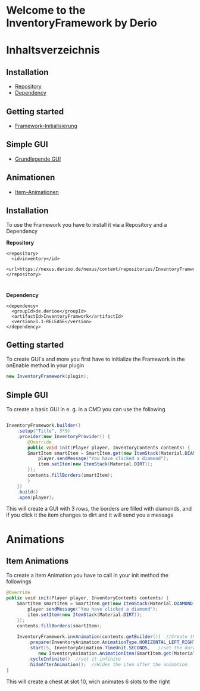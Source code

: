 
# Welcome to the InventoryFramework by Derio


# Inhaltsverzeichnis

## Installation
- [Repository](#repository)
- [Dependency](#dependency)

## Getting started
- [Framework-Initialisierung](#framework-initialisierung)

## Simple GUI
- [Grundlegende GUI](#grundlegende-gui)

## Animationen
- [Item-Animationen](#item-animationen)


## Installation
	
To use the Framework you have to install it via a Repository and a Dependency

**Repository**
  ```
  <repository>
    <id>inventory</id>
    <url>https://nexus.derioo.de/nexus/content/repositories/InventoryFramwork</url>
  </repository>
```
#
**Dependency**

```
<dependency>
  <groupId>de.derioo</groupId>
  <artifactId>InventoryFramwork</artifactId>
  <version>1.1-RELEASE</version>
</dependency>

```

## Getting started

To create GUI´s and more you first have to initialize the Framework in the onEnable method in your plugin

```java
new InventoryFramework(plugin);
```

## Simple GUI

To create a basic GUI in e. g. in a CMD you can use the following

```java

InventoryFramework.builder()  
	.setup("Title", 3*9)  
	.provider(new InventoryProvider() {  
		@Override  
		public void init(Player player, InventoryContents contents) {  
		SmartItem smartItem = SmartItem.get(new ItemStack(Material.DIAMOND), (event, item) -> {  
			player.sendMessage("You have clicked a diamond");  
			item.setItem(new ItemStack(Material.DIRT));
		});  
		contents.fillBorders(smartItem);  
		}  
	})  
	.build()  
	.open(player);

```

This will create a GUI with 3 rows, the borders are filled with diamonds, and if you click it the item changes to dirt and it will send you a message


# Animations


## Item Animations

To create a Item Animation you have to call in your init method the followings
```java
@Override  
public void init(Player player, InventoryContents contents) {  
	SmartItem smartItem = SmartItem.get(new ItemStack(Material.DIAMOND), (event, item) -> {  
		player.sendMessage("You have clicked a diamond");  
		item.setItem(new ItemStack(Material.DIRT));  
	});  
	contents.fillBorders(smartItem);  
  
	InventoryFramework.invAnimation(contents.getBuilder())  //Create the animation
		.prepare(InventoryAnimation.AnimationType.HORIZONTAL_LEFT_RIGHT)   //set the type
		.start(5, InventoryAnimation.TimeUnit.SECONDS,   //set the duration
			new InventoryAnimation.AnimationItem(SmartItem.get(Material.CHEST), 6, 10))  //Set the items
		.cycleInfinite()  //set it infinite
		.hideAfterAnimation();  //Hides the item after the animation
}
```
	
This will create a chest at slot 10, wich animates 6 slots to the right
	



